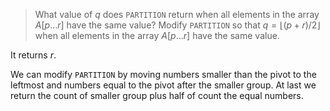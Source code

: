 > What value of $q$ does `PARTITION` return when all elements in the array $A[p
> \ldots r]$ have the same value? Modify `PARTITION` so that $q = \lfloor
> (p+r)/2 \rfloor$ when all elements in the array $A[p \ldots r]$ have the same
> value.

It returns $r$.

We can modify `PARTITION` by moving numbers smaller than the pivot to the leftmost and numbers equal to the pivot after the smaller group. At last we return the count of smaller group plus half of count the equal numbers.
